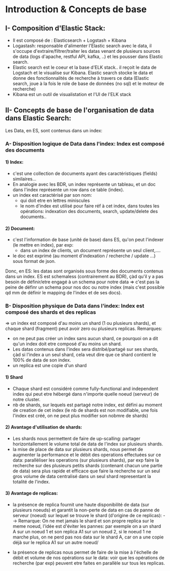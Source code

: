 # Introduction & Concepts de base

## I- Composition d'Elastic Stack:
- Il est composé de : Elasticsearch + Logstash + Kibana
- Logastash: responsable d'alimenter l'Elastic search avec le data, il s'occupe d'extraire/filtrer/traiter les datas venant de plusieurs sources de data (logs d'apache, restful API, kafka, ..) et les pousser dans Elastic search.
- Elastic search est le coeur et la base d'ELK stack.. il reçoit le data de Logstach et le visualise sur Kibana. Elastic search stocke le data et donne des fonctionnalités de recherche à travers ce data (Elastic search, joue à la fois le role de base de données (no sql) et le moteur de recherche)
- Kibana est un outil de visualistation et l'UI de l'ELK stack


## II- Concepts de base de l'organisation de data dans Elastic Search:
Les Data, en ES, sont contenus dans un index:
### A- Disposition logique de Data dans l'index: Index est composé des documents
#### 1) Index:
- c'est une collection de documents ayant des caractéristiques (fields) similaires...
- En analogie avec les BDR, un index représente un tableau, et un doc dans l'index représente un row dans ce table (index).
- un index est caractérisé par son nom: 
  - qui doit etre en lettres miniscules 
  - le nom d'index est utilisé pour faire réf à cet index, dans toutes les opérations: indexation des documents, search, update/delete des documents.. 

#### 2) Document:
- c'est l'information de base (unité de base) dans ES, qu'on peut l'indexer (le mettre en index), par exp:
  - dans un index de clients, un document représente un seul client,....
- le doc est exprimé (au moment d'indexation / recherche / update ...) sous format de json.


Donc, en ES: les datas sont organisés sous forme des documents contenus dans un index.
ES est schemaless (contrairement au BDR), çàd qu'il y a pas besoin de définir/etre engagé à un schema pour notre data => c'est pas la peine de définr un schema pour nos doc ou notre index (mais c'est possible qd mm de définir le mapping de l'index et de ses docs).

### B- Disposition physique de Data dans l'index: Index est composé des shards et des replicas
=> un index est composé d'au moins un shard (1 ou plusieurs shards), et chaque shard (fragment) peut avoir zero ou plusieurs replicas. 
Remarques:
* on ne peut pas créer un index sans aucun shard, ce pourquoi on a dit qu'un index doit etre composé d'au moins un shard.
* Les datas contenus dans l'index sera distribé/partagé sur ses shards, çàd si l'index a un seul shard, cela veut dire que ce shard contient le 100% de data de son index.
* un replica est une copie d'un shard

#### 1) Shard
- Chaque shard est considéré comme fully-functional and independent index qui peut etre hébergé dans n'importe quelle noeud (serveur) de notre cluster.
- nb de shards, sur lequels est partagé notre index, est défini au moment de creation de cet index (le nb de shards est non modifiable, une fois l'index est créé, on ne peut plus modifier son nobmre de shards)

#### 2) Avantage d'utilisation de shards:
- Les shards nous permettent de faire de up-scalling: partager horizontallement le volume total de data de l'index sur plusieurs shards.
- la mise de place de data sur plusieurs shards, nous permet de augmenter la performance et le débit des operations effectuées sur ce data: parallèliser les operations (sur plusieurs shards), par exp faire la recherche sur des plusieurs petits shards (contenant chacun une partie de data) sera plus rapide et efficace que faire la recherche sur un seul gros volume de data centralisé dans un seul shard representant la totalité de l'index.

#### 3) Avantage de replicas:
- la présence de replica fournit une haute disponibilité de data (sur plusieurs noeuds) et garantit la non-perte de data en cas de panne de serveur (noeud) sur lequel se trouve le shard (d'origine de ce replicas):
--> Remarque: On ne met jamais le shard et son propre replica sur le meme noeud, l'idée est d'éviter les pannes:
par exemple on a un shard A sur un noeud 1 et son replica A1 sur un noeud 2, si le noeud 1 ne marche plus, on ne perd pas nos data sur le shard A, car on a une copie déjà sur le replica A1 sur un autre noeud/

- la présence de replicas nous permet de faire de la mise à l'échelle de débit et volume de nos opérations sur le data: voir que les opérations de recherche (par exp) peuvent etre faites en parallèle sur tous les replicas.
